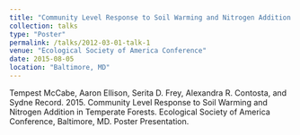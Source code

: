 ```yaml
---
title: "Community Level Response to Soil Warming and Nitrogen Addition in Temperate Forests"
collection: talks
type: "Poster"
permalink: /talks/2012-03-01-talk-1
venue: "Ecological Society of America Conference"
date: 2015-08-05
location: "Baltimore, MD"
---
```


Tempest McCabe, Aaron Ellison, Serita D. Frey, Alexandra R. Contosta, and Sydne Record. 2015. Community Level Response to Soil Warming and Nitrogen Addition in Temperate Forests. Ecological Society of America Conference, Baltimore, MD. Poster Presentation.
